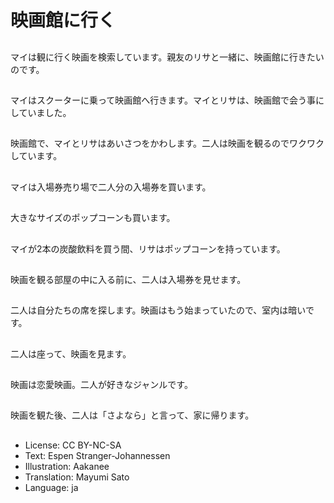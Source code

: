 # 映画館に行く

##
マイは観に行く映画を検索しています。親友のリサと一緒に、映画館に行きたいのです。

##
マイはスクーターに乗って映画館へ行きます。マイとリサは、映画館で会う事にしていました。

##
映画館で、マイとリサはあいさつをかわします。二人は映画を観るのでワクワクしています。

##
マイは入場券売り場で二人分の入場券を買います。

##
大きなサイズのポップコーンも買います。

##
マイが2本の炭酸飲料を買う間、リサはポップコーンを持っています。

##
映画を観る部屋の中に入る前に、二人は入場券を見せます。

##
二人は自分たちの席を探します。映画はもう始まっていたので、室内は暗いです。

##
二人は座って、映画を見ます。

##
映画は恋愛映画。二人が好きなジャンルです。

##
映画を観た後、二人は「さよなら」と言って、家に帰ります。

##
* License: CC BY-NC-SA
* Text: Espen Stranger-Johannessen
* Illustration: Aakanee
* Translation: Mayumi Sato
* Language: ja
